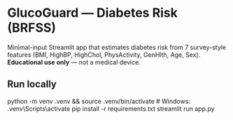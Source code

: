 # GlucoGuard — Diabetes Risk (BRFSS)

Minimal-input Streamlit app that estimates diabetes risk from 7 survey-style features
(BMI, HighBP, HighChol, PhysActivity, GenHlth, Age, Sex). **Educational use only** — not a medical device.

## Run locally
python -m venv .venv && source .venv/bin/activate   # Windows: .venv\Scripts\activate
pip install -r requirements.txt
streamlit run app.py
